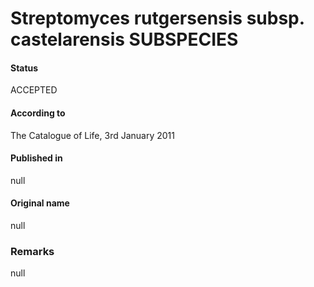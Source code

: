 # Streptomyces rutgersensis subsp. castelarensis SUBSPECIES

#### Status
ACCEPTED

#### According to
The Catalogue of Life, 3rd January 2011

#### Published in
null

#### Original name
null

### Remarks
null